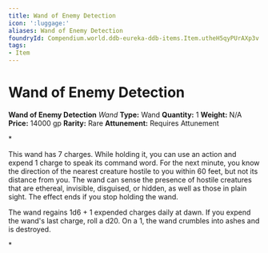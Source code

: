 ```yaml
---
title: Wand of Enemy Detection
icon: ':luggage:'
aliases: Wand of Enemy Detection
foundryId: Compendium.world.ddb-eureka-ddb-items.Item.utheH5qyPUrAXp3v
tags:
- Item
---
```


# Wand of Enemy Detection

**Wand of Enemy Detection**
_Wand_
**Type:** Wand
**Quantity:** 1
**Weight:** N/A
**Price:** 14000 gp
**Rarity:** Rare
**Attunement:** Requires Attunement

*<p>This wand has 7 charges. While holding it, you can use an action and expend 1 charge to speak its command word. For the next minute, you know the direction of the nearest creature hostile to you within 60 feet, but not its distance from you. The wand can sense the presence of hostile creatures that are ethereal, invisible, disguised, or hidden, as well as those in plain sight. The effect ends if you stop holding the wand.

The wand regains 1d6 + 1 expended charges daily at dawn. If you expend the wand's last charge, roll a d20. On a 1, the wand crumbles into ashes and is destroyed.</p>*